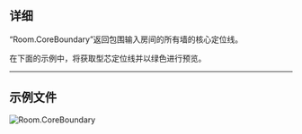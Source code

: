 ## 详细
“Room.CoreBoundary”返回包围输入房间的所有墙的核心定位线。

在下面的示例中，将获取型芯定位线并以绿色进行预览。
___
## 示例文件

![Room.CoreBoundary](./Revit.Elements.Room.CoreBoundary_img.jpg)
